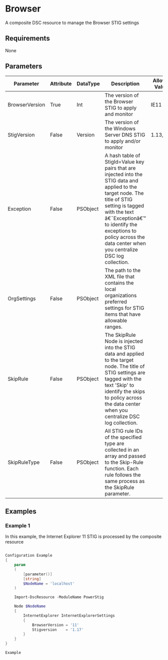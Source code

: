 ﻿# Browser

A composite DSC resource to manage the Browser STIG settings

## Requirements

None

## Parameters

| Parameter | Attribute | DataType | Description | Allowed Values |
| --------- | --------- | -------- | ----------- | -------------- |
| BrowserVersion | True | Int | The version of the Browser STIG to apply and monitor | IE11 |
| StigVersion | False | Version | The version of the Windows Server DNS STIG to apply and/or monitor | 1.13,1.15 |
| Exception | False | PSObject | A hash table of StigId=Value key pairs that are injected into the STIG data and applied to the target node. The title of STIG setting is tagged with the text â€˜Exceptionâ€™ to identify the exceptions to policy across the data center when you centralize DSC log collection. |  |
| OrgSettings | False | PSObject | The path to the XML file that contains the local organizations preferred settings for STIG items that have allowable ranges. |  |
| SkipRule | False | PSObject | The SkipRule Node is injected into the STIG data and applied to the target node. The title of STIG settings are tagged with the text 'Skip' to identify the skips to policy across the data center when you centralize DSC log collection. |  |
| SkipRuleType | False | PSObject | All STIG rule IDs of the specified type are collected in an array and passed to the Skip-Rule function. Each rule follows the same process as the SkipRule parameter. |  |

## Examples

### Example 1

In this example, the Internet Explorer 11 STIG is processed by the composite resource

```powershell

Configuration Example
{
    param
    (
        [parameter()]
        [string]
        $NodeName = 'localhost'
    )

    Import-DscResource -ModuleName PowerStig

    Node $NodeName
    {
        InternetExplorer InternetExplorerSettings
        {
            BrowserVersion = '11'
            Stigversion    = '1.17'
        }
    }
}

Example

```
